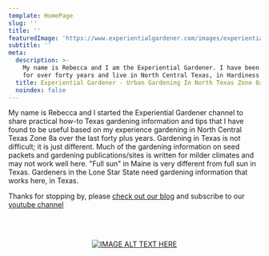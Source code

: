 ```yaml
---
template: HomePage
slug: ''
title: ''
featuredImage: 'https://www.experientialgardener.com/images/experiential-gardener-blog-banner.jpg'
subtitle: ''
meta:
  description: >-
    My name is Rebecca and I am the Experiential Gardener. I have been gardening
    for over forty years and live in North Central Texas, in Hardiness Zone 8a.
  title: Experiential Gardener - Urban Gardening In North Texas Zone 8a
  noindex: false
---
```



My name is Rebecca and I started the Experiential Gardener channel to share practical how-to Texas gardening information and tips that I have found to be useful based on my experience gardening in North Central Texas Zone 8a over the last forty plus years. Gardening in Texas is not difficult; it is just different. Much of the gardening information on seed packets and gardening publications/sites is written for milder climates and may not work well here. "Full sun" in Maine is very different from full sun in Texas. Gardeners in the Lone Star State need gardening information that works here, in Texas. 

Thanks for stopping by, please [check out our blog](https://www.experientialgardener.com/blog/) and subscribe to our <a href="https://www.youtube.com/user/expgardener" target="_blank">youtube channel</a>

<br><br>


<center>

[![IMAGE ALT TEXT HERE](https://www.experientialgardener.com/images/experiential-gardener-harvest-logo.jpg "Rebecca holding a weekly harvest from her own Urban Garden in Denton, Tx.")](https://www.experientialgardener.com/blog)


</center>